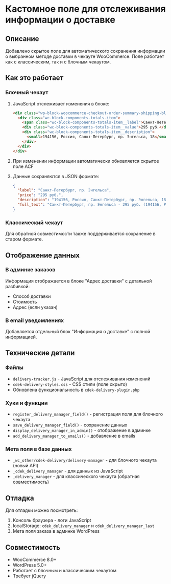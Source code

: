 # Кастомное поле для отслеживания информации о доставке

## Описание
Добавлено скрытое поле для автоматического сохранения информации о выбранном методе доставки в чекауте WooCommerce. Поле работает как с классическим, так и с блочным чекаутом.

## Как это работает

### Блочный чекаут
1. JavaScript отслеживает изменения в блоке:
   ```html
   <div class="wp-block-woocommerce-checkout-order-summary-shipping-block">
     <div class="wc-block-components-totals-item">
       <span class="wc-block-components-totals-item__label">Санкт-Петербург, пр. Энгельса</span>
       <div class="wc-block-components-totals-item__value">295 руб.</div>
       <div class="wc-block-components-totals-item__description">
         <small>194156, Россия, Санкт-Петербург, пр. Энгельса, 18</small>
       </div>
     </div>
   </div>
   ```

2. При изменении информации автоматически обновляется скрытое поле ACF
3. Данные сохраняются в JSON формате:
   ```json
   {
     "label": "Санкт-Петербург, пр. Энгельса",
     "price": "295 руб.",
     "description": "194156, Россия, Санкт-Петербург, пр. Энгельса, 18",
     "full_text": "Санкт-Петербург, пр. Энгельса - 295 руб. (194156, Россия, Санкт-Петербург, пр. Энгельса, 18)"
   }
   ```

### Классический чекаут
Для обратной совместимости также поддерживается сохранение в старом формате.

## Отображение данных

### В админке заказов
Информация отображается в блоке "Адрес доставки" с детальной разбивкой:
- Способ доставки
- Стоимость
- Адрес (если указан)

### В email уведомлениях
Добавляется отдельный блок "Информация о доставке" с полной информацией.

## Технические детали

### Файлы
- `delivery-tracker.js` - JavaScript для отслеживания изменений
- `cdek-delivery-styles.css` - CSS стили (поле скрыто)
- Обновлена функциональность в `cdek-delivery-plugin.php`

### Хуки и функции
- `register_delivery_manager_field()` - регистрация поля для блочного чекаута
- `save_delivery_manager_field()` - сохранение данных
- `display_delivery_manager_in_admin()` - отображение в админке
- `add_delivery_manager_to_emails()` - добавление в emails

### Мета поля в базе данных
- `_wc_other/cdek-delivery/delivery-manager` - для блочного чекаута (новый API)
- `_cdek_delivery_manager` - для данных из JavaScript
- `_delivery_manager` - для классического чекаута (обратная совместимость)

## Отладка
Для отладки можно посмотреть:
1. Консоль браузера - логи JavaScript
2. localStorage: `cdek_delivery_manager` и `cdek_delivery_manager_last`
3. Мета поля заказа в админке WordPress

## Совместимость
- WooCommerce 8.0+
- WordPress 5.0+
- Работает с блочным и классическим чекаутом
- Требует jQuery